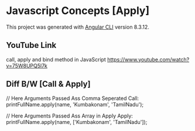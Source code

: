 # Javascript Concepts [Apply]

This project was generated with [Angular CLI](https://github.com/angular/angular-cli) version 8.3.12.

## YouTube Link
call, apply and bind method in JavaScript
https://www.youtube.com/watch?v=75W8UPQ5l7k

## Diff B/W [Call & Apply]

// Here Arguments Passed Ass Comma Seperated
Call: printFullName.apply(name, 'Kumbakonam', 'TamilNadu');

// Here Arguments Passed Ass Array in Apply
Apply: printFullName.apply(name, ['Kumbakonam', 'TamilNadu']);
